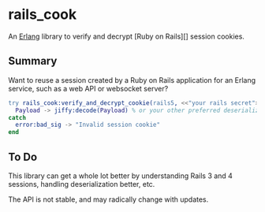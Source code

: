 # rails_cook

An [Erlang][] library to verify and decrypt [Ruby on Rails][] session cookies.

[Rails]: https://rubyonrails.org/
[Erlang]: https://www.erlang.org

## Summary

Want to reuse a session created by a Ruby on Rails application for an Erlang
service, such as a web API or websocket server?

```erlang
try rails_cook:verify_and_decrypt_cookie(rails5, <<"your rails secret">>, <<"Cookie payload">>) of
  Payload -> jiffy:decode(Payload) % or your other preferred deserialization
catch
  error:bad_sig -> "Invalid session cookie"
end
```

## To Do

This library can get a whole lot better by understanding Rails 3 and 4 sessions,
handling deserialization better, etc.

The API is not stable, and may radically change with updates.
